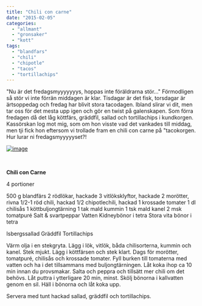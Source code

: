 ```yaml
---
title: "Chili con carne"
date: "2015-02-05"
categories: 
  - "allmant"
  - "gronsaker"
  - "kott"
tags: 
  - "blandfars"
  - "chili"
  - "chipotle"
  - "tacos"
  - "tortillachips"
---
```


"Nu är det fredagsmyyyyyyys, hoppas inte föräldrarna stör..." Förmodligen så stör vi inte förrän middagen är klar. Tisdagar är det fisk, torsdagar är ärtsoppedag och fredag har blivit stora tacodagen. Ibland slirar vi dit, men tar oss för det mesta upp igen och gör en twist på galenskapen. Som förra fredagen då det låg köttfärs, gräddfil, sallad och tortillachips i kundkorgen. Kassörskan log mot mig, som om hon visste vad det vankades till middag, men tji fick hon eftersom vi trollade fram en chili con carne på "tacokorgen. Hur lurar ni fredagsmyyyyyset?!

[![image](/static/img/image1-1024x768.jpg)](http://import.local/wp-content/uploads/2015/02/image1.jpg)

 

**Chili con Carne**

4 portioner

500 g blandfärs 2 rödlökar, hackade 3 vitlöksklyftor, hackade 2 morötter, rivna 1/2-1 röd chili, hackad 1/2 chipotlechili, hackad 1 krossade tomater 1 dl chilisås 1 köttbuljongtärning 1 tak mald kummin 1 tsk mald kanel 2 msk tomatpuré Salt & svartpeppar Vatten Kidneybönor i tetra Stora vita bönor i tetra

Isbergssallad Gräddfil Tortillachips

Värm olja i en stekgryta. Lägg i lök, vitlök, båda chilisorterna, kummin och kanel. Stek mjukt. Lägg i köttfärsen och stek klart. Dags för morötter, tomatpuré, chilisås och krossade tomater. Fyll burken till tomaterna med vatten och ha i det tillsammans med buljongtärningen. Låt koka ihop ca 10 min innan du provsmakar. Salta och peppra och tillsätt mer chili om det behövs. Låt puttra i ytterligare 20 min, minst. Skölj bönorna i kallvatten genom en sil. Häll i bönorna och låt koka upp.

Servera med tunt hackad sallad, gräddfil och tortillachips.

